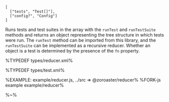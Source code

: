 ```## async reducer => TestSuiteLite
[
  ["tests", "Test[]"],
  ["config?", "Config"]
]
```

Runs tests and test suites in the array with the `runTest` and `runTestSuite` methods and returns an object representing the tree structure in which tests were run. The `runTest` method can be imported from this library, and the `runTestSuite` can be implemented as a recursive reducer. Whether an object is a test is determined by the presence of the `fn` property.

%TYPEDEF types/reducer.xml%

%TYPEDEF types/test.xml%

%EXAMPLE: example/reducer.js, ../src => @zoroaster/reducer%
%FORK-js example example/reducer%

%~%